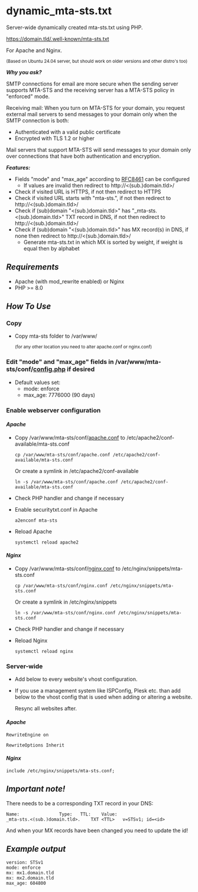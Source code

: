 # dynamic_mta-sts.txt

Server-wide dynamically created mta-sts.txt using PHP.

https://domain.tld/.well-known/mta-sts.txt

For Apache and Nginx.

<sup>(Based on Ubuntu 24.04 server, but should work on older versions and other distro's too)</sup>

***Why you ask?***

SMTP connections for email are more secure when the sending server supports MTA-STS and the receiving server has a MTA-STS policy in "enforced" mode.

Receiving mail: When you turn on MTA-STS for your domain, you request external mail servers to send messages to your domain only when the SMTP connection is both:
- Authenticated with a valid public certificate
- Encrypted with TLS 1.2 or higher

Mail servers that support MTA-STS will send messages to your domain only over connections that have both authentication and encryption.


***Features:***
- Fields "mode" and "max_age" according to [RFC8461](https://www.rfc-editor.org/rfc/rfc8461) can be configured
  - If values are invalid then redirect to http://<(sub.)domain.tld>/
- Check if visited URL is HTTPS, if not then redirect to HTTPS
- Check if visited URL starts with "mta-sts.", if not then redirect to http://<(sub.)domain.tld>/
- Check if (sub)domain "<(sub.)domain.tld>" has "_mta-sts.<(sub.)domain.tld>" TXT record in DNS, if not then redirect to http://<(sub.)domain.tld>/
- Check if (sub)domain "<(sub.)domain.tld>" has MX record(s) in DNS, if none then redirect to http://<(sub.)domain.tld>/
  - Generate mta-sts.txt in which MX is sorted by weight, if weight is equal then by alphabet

## _Requirements_

- Apache (with mod_rewrite enabled) or Nginx
- PHP >= 8.0

## _How To Use_

### Copy

- Copy mta-sts folder to /var/www/

  <sup>(for any other location you need to alter apache.conf or nginx.conf)</sup>

### Edit "mode" and "max_age" fields in /var/www/mta-sts/conf/[config.php](mta-sts/conf/config.php) if desired

- Default values set:
  - mode: enforce
  - max_age: 7776000 (90 days)

### Enable webserver configuration

#### _Apache_

- Copy /var/www/mta-sts/conf/[apache.conf](mta-sts/conf/apache.conf) to /etc/apache2/conf-available/mta-sts.conf
  
  ```cp /var/www/mta-sts/conf/apache.conf /etc/apache2/conf-available/mta-sts.conf```

  Or create a symlink in /etc/apache2/conf-available
  
  ```ln -s /var/www/mta-sts/conf/apache.conf /etc/apache2/conf-available/mta-sts.conf```

- Check PHP handler and change if necessary

- Enable securitytxt.conf in Apache

  ```a2enconf mta-sts```

- Reload Apache

  ```systemctl reload apache2```

#### _Nginx_

- Copy /var/www/mta-sts/conf/[nginx.conf](mta-sts/conf/nginx.conf) to /etc/nginx/snippets/mta-sts.conf
  
  ```cp /var/www/mta-sts/conf/nginx.conf /etc/nginx/snippets/mta-sts.conf```

  Or create a symlink in /etc/nginx/snippets
  
  ```ln -s /var/www/mta-sts/conf/nginx.conf /etc/nginx/snippets/mta-sts.conf```

- Check PHP handler and change if necessary

- Reload Nginx

  ```systemctl reload nginx```

### Server-wide

- Add below to every website's vhost configuration.

- If you use a management system like ISPConfig, Plesk etc. than add below to the vhost config that is used when adding or altering a website.

  Resync all websites after.

#### _Apache_

  ```RewriteEngine on```
  
  ```RewriteOptions Inherit```

#### _Nginx_

  ```include /etc/nginx/snippets/mta-sts.conf;```

## _Important note!_

There needs to be a corresponding TXT record in your DNS:

```
Name:				Type:	TTL:	Value:
_mta-sts.<(sub.)domain.tld>.	TXT	<TTL>	v=STSv1; id=<id>
```

And when your MX records have been changed you need to update the id!

## _Example output_

```
version: STSv1
mode: enforce
mx: mx1.domain.tld
mx: mx2.domain.tld
max_age: 604800
```
